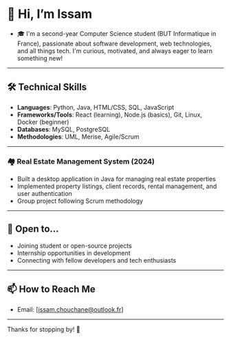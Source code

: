 # 👋 Hi, I’m Issam

- 🎓 I'm a second-year Computer Science student (BUT Informatique in France), passionate about software development, web technologies, and all things tech. I'm curious, motivated, and always eager to learn something new!
---

## 🛠️ Technical Skills

- **Languages**: Python, Java, HTML/CSS, SQL, JavaScript
- **Frameworks/Tools**: React (learning), Node.js (basics), Git, Linux, Docker (beginner)
- **Databases**: MySQL, PostgreSQL
- **Methodologies**: UML, Merise, Agile/Scrum

---

### 🏘️ Real Estate Management System (2024)
- Built a desktop application in Java for managing real estate properties
- Implemented property listings, client records, rental management, and user authentication
- Group project following Scrum methodology

---

## 🤝 Open to...

- Joining student or open-source projects
- Internship opportunities in development 
- Connecting with fellow developers and tech enthusiasts

---

## 📫 How to Reach Me

- Email: [issam.chouchane@outlook.fr]

---

Thanks for stopping by! 🚀
<!---
fhirstfhiht/fhirstfhiht is a ✨ special ✨ repository because its `README.md` (this file) appears on your GitHub profile.
You can click the Preview link to take a look at your changes.
--->

